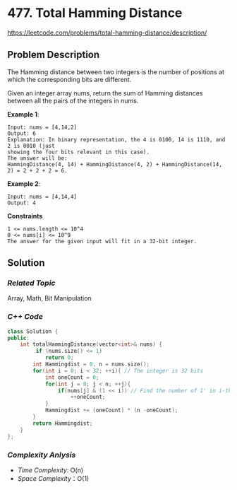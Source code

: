 # 477. Total Hamming Distance
https://leetcode.com/problems/total-hamming-distance/description/

## Problem Description

The Hamming distance between two integers is the number of positions at which the corresponding bits are different.

Given an integer array nums, return the sum of Hamming distances between all the pairs of the integers in nums.


**Example 1**:
```
Input: nums = [4,14,2]
Output: 6
Explanation: In binary representation, the 4 is 0100, 14 is 1110, and 2 is 0010 (just
showing the four bits relevant in this case).
The answer will be:
HammingDistance(4, 14) + HammingDistance(4, 2) + HammingDistance(14, 2) = 2 + 2 + 2 = 6.
```
**Example 2**:
```
Input: nums = [4,14,4]
Output: 4
```

**Constraints**
```
1 <= nums.length <= 10^4
0 <= nums[i] <= 10^9
The answer for the given input will fit in a 32-bit integer.
```

## Solution

### _Related Topic_
   Array, Math, Bit Manipulation

### _C++ Code_
```cpp
class Solution {
public:
    int totalHammingDistance(vector<int>& nums) {
         if (nums.size() <= 1)
            return 0;
        int Hammingdist = 0, n = nums.size();
        for(int i = 0; i < 32; ++i){ // The integer is 32 bits
            int oneCount = 0;
            for(int j = 0; j < n; ++j){
                if(nums[j] & (1 << i)) // Find the number of 1' in i-th bit
                    ++oneCount;
            }
            Hammingdist += (oneCount) * (n -oneCount);
        }
        return Hammingdist;
    }
};
```

### _Complexity Anlysis_
- _Time Complexity_: O(n)
- _Space Complexity_：O(1)

